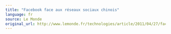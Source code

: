 ```yaml
---
title: "Facebook face aux réseaux sociaux chinois"
language: fr
source: Le Monde
original_url: http://www.lemonde.fr/technologies/article/2011/04/27/facebook-face-aux-reseaux-sociaux-chinois_1513168_651865.html
---
```

